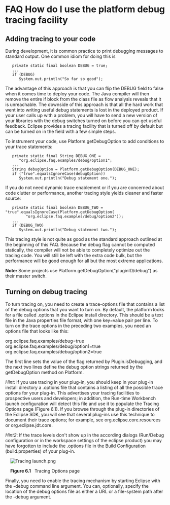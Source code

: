 

FAQ How do I use the platform debug tracing facility
====================================================

Adding tracing to your code
---------------------------

During development, it is common practice to print debugging messages to standard output. One common idiom for doing this is

 

       private static final boolean DEBUG = true;
       ...
       if (DEBUG)
          System.out.println("So far so good");

The advantage of this approach is that you can flip the DEBUG field to false when it comes time to deploy your code. The Java compiler will then remove the entire if block from the class file as flow analysis reveals that it is unreachable. The downside of this approach is that all the hard work that went into writing useful debug statements is lost in the deployed product. If your user calls up with a problem, you will have to send a new version of your libraries with the debug switches turned on before you can get useful feedback. Eclipse provides a tracing facility that is turned off by default but can be turned on in the field with a few simple steps.

To instrument your code, use Platform.getDebugOption to add conditions to your trace statements:

 

       private static final String DEBUG_ONE = 
          "org.eclipse.faq.examples/debug/option1";
       ...
       String debugOption = Platform.getDebugOption(DEBUG_ONE);
       if ("true".equalsIgnoreCase(debugOption))
          System.out.println("Debug statement one.");

If you do not need dynamic trace enablement or if you are concerned about code clutter or performance, another tracing style yields cleaner and faster source:

 

       private static final boolean DEBUG_TWO = "true".equalsIgnoreCase(Platform.getDebugOption(
             "org.eclipse.faq.examples/debug/option2"));
       ...
       if (DEBUG_TWO)
          System.out.println("Debug statement two.");

  
This tracing style is not quite as good as the standard approach outlined at the beginning of this FAQ. Because the debug flag cannot be computed statically, the compiler will not be able to completely optimize out the tracing code. You will still be left with the extra code bulk, but the performance will be good enough for all but the most extreme applications.

**Note:** Some projects use Platform.getDebugOption("pluginID/debug") as their master switch.

Turning on debug tracing
------------------------

To turn tracing on, you need to create a trace-options file that contains a list of the debug options that you want to turn on. By default, the platform looks for a file called .options in the Eclipse install directory. This should be a text file in the Java properties file format, with one key=value pair per line. To turn on the trace options in the preceding two examples, you need an options file that looks like this:

   org.eclipse.faq.examples/debug=true
   org.eclipse.faq.examples/debug/option1=true
   org.eclipse.faq.examples/debug/option2=true

The first line sets the value of the flag returned by Plugin.isDebugging, and the next two lines define the debug option strings returned by the getDebugOption method on Platform.

_Hint_: If you use tracing in your plug-in, you should keep in your plug-in install directory a .options file that contains a listing of all the possible trace options for your plug-in. This advertises your tracing facilities to prospective users and developers; in addition, the Run-time Workbench launch configuration will detect this file and use it to populate the Tracing Options page (Figure 6.1). If you browse through the plug-in directories of the Eclipse SDK, you will see that several plug-ins use this technique to document their trace options; for example, see org.eclipse.core.resources or org.eclipse.jdt.core.

_Hint2_: If the trace levels don't show up in the according dialogs (Run/Debug configuration or in the workspace settings of the eclipse product) you may have forgotten to include the .options file in the Build Configuration (build.properties) of your plug-in.

    ![Tracing launch.png](https://raw.githubusercontent.com/eclipse/gef-classic/master/docs/images/Tracing_launch.png)

    **Figure 6.1**   Tracing Options page

Finally, you need to enable the tracing mechanism by starting Eclipse with the -debug command line argument. You can, optionally, specify the location of the debug options file as either a URL or a file-system path after the -debug argument.

